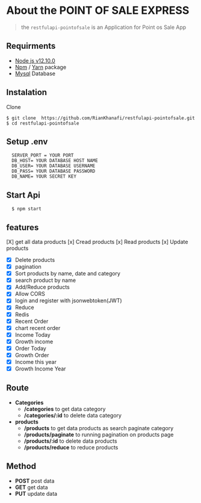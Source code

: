 
# About the POINT OF SALE EXPRESS
> the `restfulapi-pointofsale` is an Application for Point os Sale App

## Requirments
  - [Node js v12.10.0](https://nodejs.org/en/download/)
  - [Npm](https://www.npmjs.com/get-npm) / [Yarn](https://yarnpkg.com/lang/en/docs/install/#windows-stable) package
  - [Mysql](https://www.apachefriends.org/download.html) Database

## Instalation
  Clone
  ```
  $ git clone  https://github.com/RianKhanafi/restfulapi-pointofsale.git
  $ cd restfulapi-pointofsale
  ```
## Setup .env
```
  SERVER_PORT = YOUR PORT
  DB_HOST= YOUR DATABASE HOST NAME
  DB_USER= YOUR DATABASE USERNAME
  DB_PASS= YOUR DATABASE PASSWORD
  DB_NAME= YOUR SECRET KEY
```
## Start Api
```
  $ npm start
```

## features
[X] get all data products
[x] Cread products
[x] Read products
[x] Update products
-[x] Delete products
-[x] pagination
-[x] Sort products by name, date and category
-[x] search product by name
-[x] Add/Reduce products
-[x] Allow CORS
-[x] login and register with jsonwebtoken(JWT)
-[x] Reduce
-[x] Redis
-[x] Recent Order
-[x] chart recent order
-[x] Income Today
-[x] Growth income
-[x] Order Today
-[x] Growth Order
-[x] Income this year
-[x] Growth Income Year

## Route
- **Categories** 
  - **/categories** to get data category 
  - **/categories/:id**  to delete data category 
- **products** 
  - **/products**  to get data products as search paginate category 
  - **/products/paginate** to running pagination on products page
  - **/products/:id** to delete data products
  - **/products/reduce** to reduce products
  
## Method
 - **POST** post data
 - **GET** get data
 - **PUT** update data
  
  

